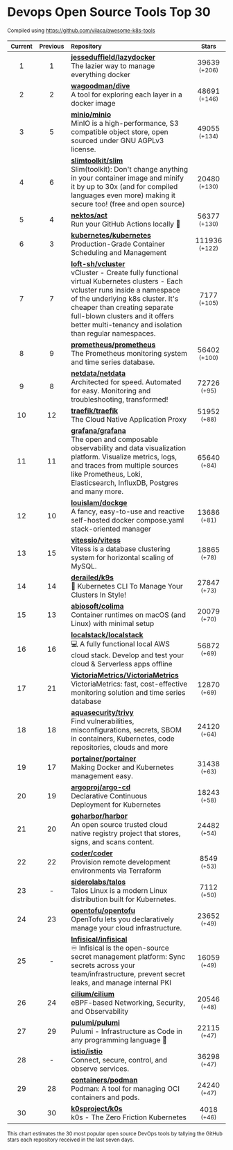 # Devops Open Source Tools Top 30
<sup>Compiled using https://github.com/vilaca/awesome-k8s-tools</sup>
<div align="center">

|<sub>Current</sub>|<sub>Previous</sub>|<sub>Repository</sub>|<sub>Stars</sub>|
|:---:|:---:|:---|:---:|
|1|1|[**jesseduffield/lazydocker**](https://github.com/jesseduffield/lazydocker)<br/>The lazier way to manage everything docker|39639 <sup>(+206)</sup>|
|2|2|[**wagoodman/dive**](https://github.com/wagoodman/dive)<br/>A tool for exploring each layer in a docker image|48691 <sup>(+146)</sup>|
|3|5|[**minio/minio**](https://github.com/minio/minio)<br/>MinIO is a high-performance, S3 compatible object store, open sourced under GNU AGPLv3 license.|49055 <sup>(+134)</sup>|
|4|6|[**slimtoolkit/slim**](https://github.com/slimtoolkit/slim)<br/>Slim(toolkit): Don't change anything in your container image and minify it by up to 30x (and for compiled languages even more) making it secure too! (free and open source)|20480 <sup>(+130)</sup>|
|5|4|[**nektos/act**](https://github.com/nektos/act)<br/>Run your GitHub Actions locally 🚀|56377 <sup>(+130)</sup>|
|6|3|[**kubernetes/kubernetes**](https://github.com/kubernetes/kubernetes)<br/>Production-Grade Container Scheduling and Management|111936 <sup>(+122)</sup>|
|7|7|[**loft-sh/vcluster**](https://github.com/loft-sh/vcluster)<br/>vCluster - Create fully functional virtual Kubernetes clusters - Each vcluster runs inside a namespace of the underlying k8s cluster. It's cheaper than creating separate full-blown clusters and it offers better multi-tenancy and isolation than regular namespaces.|7177 <sup>(+105)</sup>|
|8|9|[**prometheus/prometheus**](https://github.com/prometheus/prometheus)<br/>The Prometheus monitoring system and time series database.|56402 <sup>(+100)</sup>|
|9|8|[**netdata/netdata**](https://github.com/netdata/netdata)<br/>Architected for speed. Automated for easy. Monitoring and troubleshooting, transformed!|72726 <sup>(+95)</sup>|
|10|12|[**traefik/traefik**](https://github.com/traefik/traefik)<br/>The Cloud Native Application Proxy|51952 <sup>(+88)</sup>|
|11|11|[**grafana/grafana**](https://github.com/grafana/grafana)<br/>The open and composable observability and data visualization platform. Visualize metrics, logs, and traces from multiple sources like Prometheus, Loki, Elasticsearch, InfluxDB, Postgres and many more. |65640 <sup>(+84)</sup>|
|12|10|[**louislam/dockge**](https://github.com/louislam/dockge)<br/>A fancy, easy-to-use and reactive self-hosted docker compose.yaml stack-oriented manager|13686 <sup>(+81)</sup>|
|13|15|[**vitessio/vitess**](https://github.com/vitessio/vitess)<br/>Vitess is a database clustering system for horizontal scaling of MySQL.|18865 <sup>(+78)</sup>|
|14|14|[**derailed/k9s**](https://github.com/derailed/k9s)<br/>🐶 Kubernetes CLI To Manage Your Clusters In Style!|27847 <sup>(+73)</sup>|
|15|13|[**abiosoft/colima**](https://github.com/abiosoft/colima)<br/>Container runtimes on macOS (and Linux) with minimal setup|20079 <sup>(+70)</sup>|
|16|16|[**localstack/localstack**](https://github.com/localstack/localstack)<br/>💻 A fully functional local AWS cloud stack. Develop and test your cloud & Serverless apps offline|56872 <sup>(+69)</sup>|
|17|21|[**VictoriaMetrics/VictoriaMetrics**](https://github.com/VictoriaMetrics/VictoriaMetrics)<br/>VictoriaMetrics: fast, cost-effective monitoring solution and time series database|12870 <sup>(+69)</sup>|
|18|18|[**aquasecurity/trivy**](https://github.com/aquasecurity/trivy)<br/>Find vulnerabilities, misconfigurations, secrets, SBOM in containers, Kubernetes, code repositories, clouds and more|24120 <sup>(+64)</sup>|
|19|17|[**portainer/portainer**](https://github.com/portainer/portainer)<br/>Making Docker and Kubernetes management easy.|31438 <sup>(+63)</sup>|
|20|19|[**argoproj/argo-cd**](https://github.com/argoproj/argo-cd)<br/>Declarative Continuous Deployment for Kubernetes|18243 <sup>(+58)</sup>|
|21|20|[**goharbor/harbor**](https://github.com/goharbor/harbor)<br/>An open source trusted cloud native registry project that stores, signs, and scans content.|24482 <sup>(+54)</sup>|
|22|22|[**coder/coder**](https://github.com/coder/coder)<br/>Provision remote development environments via Terraform|8549 <sup>(+53)</sup>|
|23|-|[**siderolabs/talos**](https://github.com/siderolabs/talos)<br/>Talos Linux is a modern Linux distribution built for Kubernetes.|7112 <sup>(+50)</sup>|
|24|23|[**opentofu/opentofu**](https://github.com/opentofu/opentofu)<br/>OpenTofu lets you declaratively manage your cloud infrastructure.|23652 <sup>(+49)</sup>|
|25|-|[**Infisical/infisical**](https://github.com/Infisical/infisical)<br/>♾ Infisical is the open-source secret management platform: Sync secrets across your team/infrastructure, prevent secret leaks, and manage internal PKI|16059 <sup>(+49)</sup>|
|26|24|[**cilium/cilium**](https://github.com/cilium/cilium)<br/>eBPF-based Networking, Security, and Observability|20546 <sup>(+48)</sup>|
|27|29|[**pulumi/pulumi**](https://github.com/pulumi/pulumi)<br/>Pulumi - Infrastructure as Code in any programming language 🚀|22115 <sup>(+47)</sup>|
|28|-|[**istio/istio**](https://github.com/istio/istio)<br/>Connect, secure, control, and observe services.|36298 <sup>(+47)</sup>|
|29|28|[**containers/podman**](https://github.com/containers/podman)<br/>Podman: A tool for managing OCI containers and pods.|24240 <sup>(+47)</sup>|
|30|30|[**k0sproject/k0s**](https://github.com/k0sproject/k0s)<br/>k0s - The Zero Friction Kubernetes|4018 <sup>(+46)</sup>|


</div>

<sub>This chart estimates the 30 most popular open source DevOps tools by tallying the GitHub stars each repository received in the last seven days.</sub>
